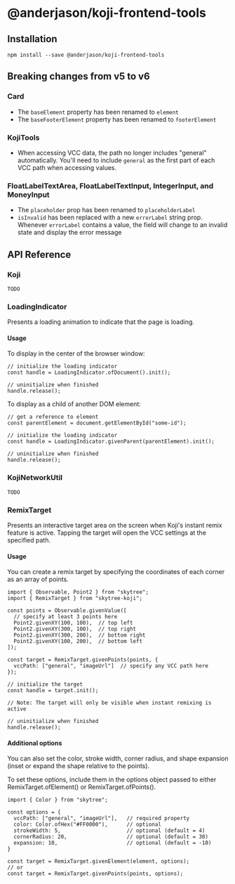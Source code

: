 # @anderjason/koji-frontend-tools

## Installation

`npm install --save @anderjason/koji-frontend-tools`

## Breaking changes from v5 to v6

### Card

* The `baseElement` property has been renamed to `element`
* The `baseFooterElement` property has been renamed to `footerElement`

### KojiTools

* When accessing VCC data, the path no longer includes "general" automatically. You'll need to include `general` as the first part of each VCC path when accessing values.

### FloatLabelTextArea, FloatLabelTextInput, IntegerInput, and MoneyInput

* The `placeholder` prop has been renamed to `placeholderLabel`
* `isInvalid` has been replaced with a new `errorLabel` string prop. Whenever `errorLabel` contains a value, the field will change to an invalid state and display the error message

## API Reference

### Koji

`TODO`

### LoadingIndicator

Presents a loading animation to indicate that the page is loading.

#### Usage

To display in the center of the browser window:

```
// initialize the loading indicator
const handle = LoadingIndicator.ofDocument().init();

// uninitialize when finished
handle.release();
```

To display as a child of another DOM element:

```
// get a reference to element
const parentElement = document.getElementById("some-id");

// initialize the loading indicator
const handle = LoadingIndicator.givenParent(parentElement).init();

// uninitialize when finished
handle.release();
```

### KojiNetworkUtil

`TODO`

### RemixTarget

Presents an interactive target area on the screen when Koji's instant remix feature is active. Tapping the target will open the VCC settings at the specified path.

#### Usage

You can create a remix target by specifying the coordinates of each corner as an array of points.

```
import { Observable, Point2 } from "skytree";
import { RemixTarget } from "skytree-koji";

const points = Observable.givenValue([
  // specify at least 3 points here
  Point2.givenXY(100, 100),  // top left
  Point2.givenXY(300, 100),  // top right
  Point2.givenXY(300, 200),  // bottom right
  Point2.givenXY(100, 200),  // bottom left
]);

const target = RemixTarget.givenPoints(points, {
  vccPath: ["general", "imageUrl"]  // specify any VCC path here
});

// initialize the target
const handle = target.init();

// Note: The target will only be visible when instant remixing is active

// uninitialize when finished
handle.release();
```

#### Additional options

You can also set the color, stroke width, corner radius, and shape expansion (inset or expand the shape relative to the points).

To set these options, include them in the options object passed to either RemixTarget.ofElement() or RemixTarget.ofPoints().

```
import { Color } from "skytree";

const options = {
  vccPath: ["general", "imageUrl"],   // required property
  color: Color.ofHex("#FF0000"),      // optional
  strokeWidth: 5,                     // optional (default = 4)
  cornerRadius: 20,                   // optional (default = 30)
  expansion: 10,                      // optional (default = -10)
}

const target = RemixTarget.givenElement(element, options);
// or
const target = RemixTarget.givenPoints(points, options);
```
